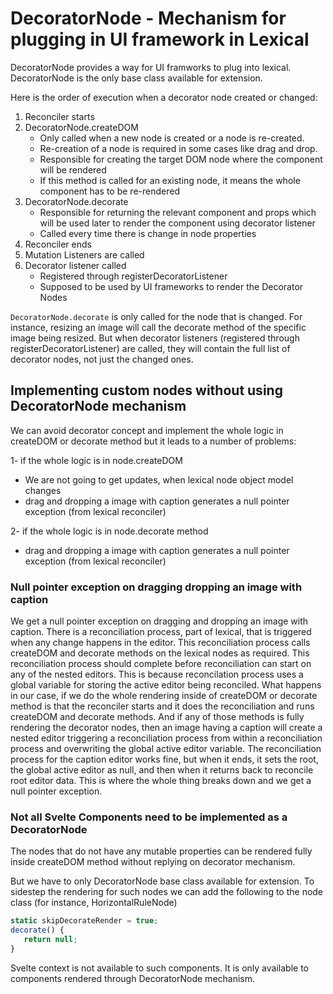 # DecoratorNode - Mechanism for plugging in UI framework in Lexical

DecoratorNode provides a way for UI framworks to plug into lexical. DecoratorNode is the only base class available for extension.

Here is the order of execution when a decorator node created or changed:

1. Reconciler starts
2. DecoratorNode.createDOM
    - Only called when a new node is created or a node is re-created.
    - Re-creation of a node is required in some cases like drag and drop.
    - Responsible for creating the target DOM node where the component will be rendered
    - If this method is called for an existing node, it means the whole component has to be re-rendered
3. DecoratorNode.decorate
    - Responsible for returning the relevant component and props which will be used later to render the component using decorator listener
    - Called every time there is change in node properties
4. Reconciler ends
5. Mutation Listeners are called
6. Decorator listener called
    - Registered through registerDecoratorListener
    - Supposed to be used by UI frameworks to render the Decorator Nodes

`DecoratorNode.decorate` is only called for the node that is changed. For instance, resizing an image will call the decorate method of the specific image being resized. But when decorator listeners (registered through registerDecoratorListener) are called, they will contain the full list of decorator nodes, not just the changed ones.

## Implementing custom nodes without using DecoratorNode mechanism

We can avoid decorator concept and implement the whole logic in createDOM or decorate method but it leads to a number of problems:

1- if the whole logic is in node.createDOM

- We are not going to get updates, when lexical node object model changes
- drag and dropping a image with caption generates a null pointer exception (from lexical reconciler)

2- if the whole logic is in node.decorate method

- drag and dropping a image with caption generates a null pointer exception (from lexical reconciler)

### Null pointer exception on dragging dropping an image with caption

We get a null pointer exception on dragging and dropping an image with caption. There is a reconciliation process, part of lexical, that is triggered when any change happens in the editor. This reconciliation process calls createDOM and decorate methods on the lexical nodes as required. This reconciliation process should complete before reconciliation can start on any of the nested editors. This is because reconcilation process uses a global variable for storing the active editor being reconciled.  What happens in our case, if we do the whole rendering inside of createDOM or decorate method is that the reconciler starts and it does the reconciliation and runs createDOM and decorate methods. And if any of those methods is fully rendering the decorator nodes, then an image having a caption will create a nested editor triggering a reconciliation process from within a reconciliation process and overwriting the global active editor variable. The reconciliation process for the caption editor works fine, but when it ends, it sets the root, the global active editor as null, and then when it returns back to reconcile root editor data. This is where the whole thing breaks down and we get a null pointer exception.

### Not all Svelte Components need to be implemented as a DecoratorNode

The nodes that do not have any mutable properties can be rendered fully inside createDOM method without replying on decorator mechanism.

But we have to only DecoratorNode base class available for extension. To sidestep the rendering for such nodes we can add the following to the node class (for instance, HorizontalRuleNode)

```javascript
static skipDecorateRender = true;
decorate() {
   return null;
}
```

Svelte context is not available to such components. It is only available to components rendered through DecoratorNode mechanism.
